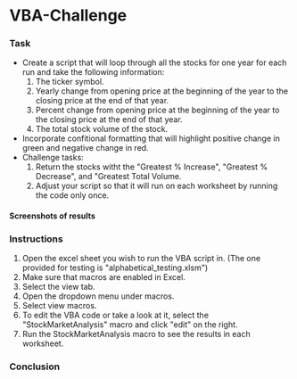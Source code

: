 # **VBA-Challenge**

### Task

* Create a script that will loop through all the stocks for one year for each run and take the following information:
  1. The ticker symbol.
  1. Yearly change from opening price at the beginning of the year to the closing price at the end of that year.
  1. Percent change from opening price at the beginning of the year to the closing price at the end of that year.
  1. The total stock volume of the stock.
* Incorporate confitional formatting that will highlight positive change in green and negative change in red.
* Challenge tasks: 
  1. Return the stocks witht the "Greatest % Increase", "Greatest % Decrease", and "Greatest Total Volume.
  1. Adjust your script so that it will run on each worksheet by running the code only once.
  
  
#### Screenshots of results


### Instructions

1. Open the excel sheet you wish to run the VBA script in. (The one provided for testing is "alphabetical_testing.xlsm")
1. Make sure that macros are enabled in Excel.
1. Select the view tab.
1. Open the dropdown menu under macros.
1. Select view macros.
1. To edit the VBA code or take a look at it, select the "StockMarketAnalysis" macro and click "edit" on the right.
1. Run the StockMarketAnalysis macro to see the results in each worksheet.

### Conclusion

